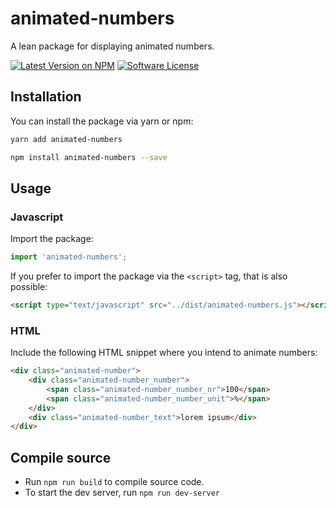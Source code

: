 # animated-numbers
A lean package for displaying animated numbers.

[![Latest Version on NPM](https://img.shields.io/npm/v/animated-numbers.svg?style=flat-square)](https://npmjs.com/package/animated-numbers)
[![Software License](https://img.shields.io/github/license/basilicom/animated-numbers?style=flat-square)](LICENSE.md)

## Installation

You can install the package via yarn or npm:

```bash
yarn add animated-numbers
```
```bash
npm install animated-numbers --save
```

## Usage

### Javascript
Import the package:

```javascript
import 'animated-numbers';
```

If you prefer to import the package via the `<script>` tag, that is also possible:
 ```html
<script type="text/javascript" src="../dist/animated-numbers.js"></script>
```

### HTML

Include the following HTML snippet where you intend to animate numbers:
```html
<div class="animated-number">
    <div class="animated-number_number">
        <span class="animated-number_number_nr">100</span>
        <span class="animated-number_number_unit">%</span>
    </div>
    <div class="animated-number_text">lorem ipsum</div>
</div>
```


## Compile source

- Run `npm run build` to compile source code. 
- To start the dev server, run `npm run dev-server`
